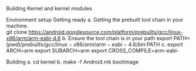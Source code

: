 Building Kernel and kernel modules 

Environment setup Getting ready
      a. Getting the prebuilt tool chain in your machine.  
             git clone https://android.googlesource.com/platform/prebuilts/gcc/linux-x86/arm/arm-eabi-4.6
      b. Ensure the tool chain is in your path 
             export PATH=$(pwd)/prebuilts/gcc/linux-x86/arm/arm-eabi-4.6/bin:$PATH
      c. export ARCH=arm 
         export SUBARCH=arm
         export CROSS_COMPILE=arm-eabi-   
  
   Building 
      a. cd kernel 
      b. make -f Android.mk bootimage